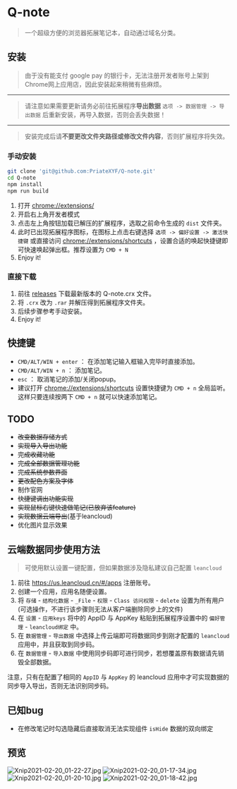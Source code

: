 # Q-note

> 一个超级方便的浏览器拓展笔记本，自动通过域名分类。

## 安装

> 由于没有能支付 google pay 的银行卡，无法注册开发者账号上架到Chrome网上应用店，因此安装起来稍微有些麻烦。

---

> 请注意如果需要更新请务必前往拓展程序**导出数据** `选项 -> 数据管理 -> 导出数据` 后重新安装，再导入数据，否则会丢失数据！

---

> 安装完成后请**不要更改文件夹路径或修改文件内容**，否则扩展程序将失效。

### 手动安装

```bash
git clone 'git@github.com:PriateXYF/Q-note.git'
cd Q-note
npm install
npm run build
```

1. 打开 [chrome://extensions/](chrome://extensions/)
2. 开启右上角开发者模式
3. 点击左上角按钮加载已解压的扩展程序，选取之前命令生成的 `dist` 文件夹。
4. 此时已出现拓展程序图标，在图标上点击右键选择 `选项 -> 偏好设置 -> 激活快捷键` 或直接访问 [chrome://extensions/shortcuts](chrome://extensions/shortcuts) ，设置合适的唤起快捷键即可快速唤起弹出框。推荐设置为 `CMD + N`
5. Enjoy it!

### 直接下载

1. 前往 [releases](https://github.com/PriateXYF/Q-note/releases) 下载最新版本的 Q-note.crx 文件。
2. 将 `.crx` 改为 `.rar` 并解压得到拓展程序文件夹。
3. 后续步骤参考手动安装。
4. Enjoy it!


## 快捷键

* `CMD/ALT/WIN + enter` ： 在添加笔记输入框输入完毕时直接添加。
* `CMD/ALT/WIN + n` ： 添加笔记。
* `esc` ： 取消笔记的添加/关闭popup。
* 建议打开 [chrome://extensions/shortcuts](chrome://extensions/shortcuts) 设置快捷键为 `CMD + n` 全局监听。这样只要连续按两下 `CMD + n` 就可以快速添加笔记。

## TODO

* ~~改变数据存储方式~~
* ~~实现导入导出功能~~
* ~~完成收藏功能~~
* ~~完成全部数据管理功能~~
* ~~完成系统参数界面~~
* ~~更改配色方案及字体~~
* 制作官网
* ~~快捷键调出功能实现~~
* ~~实现鼠标右键快速做笔记(已放弃该feature)~~
* ~~实现数据云端导出~~(基于leancloud)
* 优化图片显示效果

## 云端数据同步使用方法

> 可使用默认设置一键配置，但如果数据涉及隐私建议自己配置 `leancloud`

1. 前往 https://us.leancloud.cn/#/apps 注册账号。
2. 创建一个应用，应用名随便设置。
3. 将 `存储` - `结构化数据` - `_File` - `权限` - `Class 访问权限` - `delete` 设置为所有用户 (可选操作，不进行该步骤则无法从客户端删除同步上的文件)
4. 在 `设置` - `应用keys` 将中的 AppID 与 AppKey 粘贴到拓展程序设置中的 `偏好管理` - `leancloud绑定` 中。
5. 在 `数据管理` - `导出数据` 中选择上传云端即可将数据同步到刚才配置的 `leancloud` 应用中，并且获取到同步码。
6. 在 `数据管理` - `导入数据` 中使用同步码即可进行同步，若想覆盖原有数据请先销毁全部数据。

注意，只有在配置了相同的 `AppID` 与 `AppKey` 的 leancloud 应用中才可实现数据的同步导入导出，否则无法识别同步码。

## 已知bug

* 在修改笔记时勾选隐藏后直接取消无法实现组件 `isHide` 数据的双向绑定

## 预览

![Xnip2021-02-20_01-22-27.jpg](./preview/Xnip2021-02-20_01-22-27.jpg)
![Xnip2021-02-20_01-17-34.jpg](./preview/Xnip2021-02-20_01-17-34.jpg)
![Xnip2021-02-20_01-20-10.jpg](./preview/Xnip2021-02-20_01-20-10.jpg)
![Xnip2021-02-20_01-18-42.jpg](./preview/Xnip2021-02-20_01-18-42.jpg)